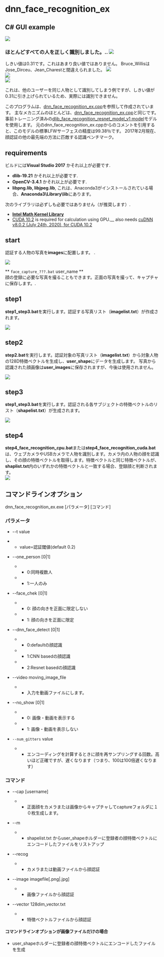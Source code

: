 # dnn_face_recognition_ex  


## C# GUI example
<img src="./images/image09.png"/>  

### ほとんどすべての人を正しく識別しました。..  <img src="./images/output.png"/>  
しきい値は0.31です。これはあまり良い値ではありません。
Bruce_WillisはJose_Dirceu、Jean_Charestと間違えられました。
<img src="./images/error_output.png"/>  
<img src="./images/Jean_Charest_0010.jpg"/>  
<img src="./images/Jose_Dirceu_0002.jpg"/>  


これは、他のユーザーを同じ人物として識別してしまう例ですが、しきい値が0.31に引き上げられているため、実際には識別できません。

このプログラムは、[dnn_face_recognition_ex.cpp](http://dlib.net/dnn_face_recognition_ex.cpp.html)を参照して作成されています。
主なメカニズムのほとんどは、[dnn_face_recognition_ex.cpp](http://dlib.net/dnn_face_recognition_ex.cpp.html)と同じです。
事前トレーニング済みの[dlib_face_recognition_resnet_model_v1 model](https://github.com/davisking/dlib-models)モデルを使用します。
元のdnn_face_recognition_ex.cppからのコメントを引用すると、このモデルの標準LFWサーフェスの精度は99.38％です。
2017年2月現在、顔認証の他の最先端の方法に匹敵する認識ベンチマーク。


## requirements
ビルドには**Visual Studio 2017** かそれ以上が必要です.  

- **dlib-19.21** かそれ以上が必要です.
- **OpenCV-3.4.1** かそれ以上が必要です.
- **libpng.lib, libjpeg.lib**, これは、Anaconda3がインストールされている場合、**Anaconda3\Library\lib**にあります。 　
 
次のライブラリは必ずしも必要ではありません（が推奨します）.  
- **[Intel Math Kernel Library](https://software.intel.com/content/www/us/en/develop/tools/math-kernel-library.html)**
- [CUDA 10.2](https://developer.nvidia.com/cuda-10.2-download-archive) is required for calculation using GPU.__
also needs [cuDNN v8.0.2 (July 24th, 2020), for CUDA 10.2](https://developer.nvidia.com/cudnn)


## start  
認証する人物の写真を**images**に配置します。 .  

<img src="./images/image00.png"/>  


** `face_capture_???.bat` user_name **  
顔の登録に必要な写真を撮ることもできます。正面の写真を撮って、キャプチャに保存します。.  


## step1  
**step1_step3.bat**を実行します。認証する写真リスト（**imagelist.txt**）が作成されます。

<img src="./images/image05.png"/>  

## step2  
**step2.bat**を実行します。認証対象の写真リスト（**imagelist.txt**）から対象人物の128D特徴ベクトルを生成し、**user_shape**にデータを生成します。
写真から認識された顔画像は**user_images**に保存されますが、今後は使用されません。

<img src="./images/image08.png"/>  

## step3  
**step1_step3.bat**を実行します。認証される各サブジェクトの特徴ベクトルのリスト（**shapelist.txt**）が生成されます。

<img src="./images/image04.png"/>  

## step4  
**step4_face_recognition_cpu.bat**または**step4_face_recognition_cuda.bat**は、ウェブカメラやUSBカメラで人物を識別します。カメラ内の人物の顔を認識し、その顔の特徴ベクトルを取得します。特徴ベクトルと同じ特徴ベクトルが、**shaplist.txt**内のいずれかの特徴ベクトルと一致する場合、登録顔と判断されます。  
<img src="./images/image07.png"/>  

## コマンドラインオプション  
dnn_face_recognition_ex.exe [パラメータ] [コマンド]  

### パラメータ  
- --t value  
 - - value=認証閾値(default 0.2)  

- --one_person [0|1]  
   - - 0:同時複数人  
   - - 1:一人のみ  

- --face_chek [0|1]  
	- - 0: 顔の向きを正面に限定しない  
	- - 1: 顔の向きを正面に限定  

- --dnn_face_detect [0|1]  
	- - 0:defaultの顔認識  
	- - 1:CNN basedの顔認識  
	- - 2:Resnet basedの顔認識  

- --video moving_image_file  
	- - 入力を動画ファイルにします。  
	
- --no_show [0|1]  
	- - 0: 画像・動画を表示する  
	- - 1: 画像・動画を表示しない 　
- `--num_gitters` value  
    - - エンコーディングを計算するときに顔を再サンプリングする回数。高いほど正確ですが、遅くなります（つまり、100は100倍遅くなります）      
 
### コマンド  
- --cap [username]  
	- - 正面顔をカメラまたは画像からキャプチャしてcaptureフォルダに１０枚生成します。  
	
- --m  
	- - shapelist.txt からuser_shapeホルダーに登録者の顔特徴ベクトルにエンコードしたファイルをリストアップ  

- --recog  
	- - カメラまたは動画ファイルから顔認証  

- --image imagefile[.png|.jpg]  
	- - 画像ファイルから顔認証  
- --vector 128dim_vector.txt  
    - - 特徴ベクトルファイルから顔認証  
    
#### コマンドラインオプションが画像ファイルだけの場合  
- user_shapeホルダーに登録者の顔特徴ベクトルにエンコードしたファイルを生成  
